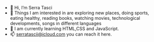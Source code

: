 - 👋 Hi, I’m Serra Tasci
- 👀 Things I am interested in are exploring new places, doing sports, eating healthy, reading books, watching movies, technological developments, songs in different languages
- 🌱 I am currently learning HTML,CSS and JavaScript.
- 📫 serratascii@icloud.com you can reach it here.

<!---
serraatasci/serraatasci is a ✨ special ✨ repository because its `README.md` (this file) appears on your GitHub profile.
You can click the Preview link to take a look at your changes.
--->
